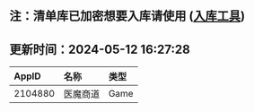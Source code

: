 ## 注：清单库已加密想要入库请使用 ([入库工具](https://github.com/BlankTMing/ManifestAutoUpdate/releases))

## 更新时间：2024-05-12 16:27:28
| AppID | 名称 | 类型  |
| :-------------------- | :----------------------------- | :----------- |
| 2104880 | 医魔商道| Game |
